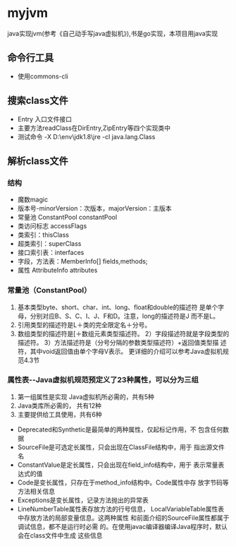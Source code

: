 # myjvm
java实现jvm(参考《自己动手写java虚拟机》),书是go实现，本项目用java实现
## 命令行工具
* 使用commons-cli
## 搜索class文件
* Entry 入口文件接口
* 主要方法readClass在DirEntry,ZipEntry等四个实现类中
* 测试命令  -X D:\env\jdk1.8\jre -cl java.lang.Class 
## 解析class文件
### 结构
* 魔数magic
* 版本号-minorVersion：次版本，majorVersion：主版本
* 常量池 ConstantPool constantPool
* 类访问标志 accessFlags
* 类索引：thisClass
* 超类索引：superClass
* 接口索引表：interfaces
* 字段，方法表：MemberInfo[] fields,methods;
* 属性 AttributeInfo attributes
### 常量池（ConstantPool）
1. 基本类型byte、short、char、int、long、float和double的描述符 是单个字母，分别对应B、S、C、I、J、F和D。注意，long的描述符是J
而不是L。 
2. 引用类型的描述符是L＋类的完全限定名＋分号。 
3.  数组类型的描述符是[＋数组元素类型描述符。 2）字段描述符就是字段类型的描述符。 3）方法描述符是（分号分隔的参数类型描述符）+返回值类型描 述符，其中void返回值由单个字母V表示。 更详细的介绍可以参考Java虚拟机规范4.3节
### 属性表--Java虚拟机规范预定义了23种属性，可以分为三组
1. 第一组属性是实现 Java虚拟机所必需的，共有5种
2. Java类库所必需的， 共有12种
3. 主要提供给工具使用，共有6种
*  Deprecated和Synthetic是最简单的两种属性，仅起标记作用，不 包含任何数据
*  SourceFile是可选定长属性，只会出现在ClassFile结构中，用于 指出源文件名
*  ConstantValue是定长属性，只会出现在field_info结构中，用于 表示常量表达式的值
*  Code是变长属性，只存在于method_info结构中。Code属性中存 放字节码等方法相关信息
*  Exceptions是变长属性，记录方法抛出的异常表
*  LineNumberTable属性表存放方法的行号信息， LocalVariableTable属性表中存放方法的局部变量信息。这两种属性 和前面介绍的SourceFile属性都属于调试信息，都不是运行时必需 的。在使用javac编译器编译Java程序时，默认会在class文件中生成 这些信息